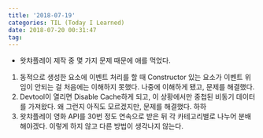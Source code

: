 ```yaml
---
title: '2018-07-19'
categories: TIL (Today I Learned)
date: 2018-07-20 00:31:47
tag:
---
```


- 왓챠플레이 제작 중 몇 가지 문제 때문에 애를 먹었다.
1. 동적으로 생성한 요소에 이벤트 처리를 할 때 Constructor 있는 요소가 이벤트 위임이 안되는 걸 처음에는 이해하지 못했다. 나중에 이해하게 됐고, 문제를 해결했다.
2. Devtool이 열리면 Disable Cache하게 되고, 이 상황에서만 중첩된 비동기 데이터를 가져왔다. 왜 그런지 아직도 모르겠지만, 문제를 해결했다. 하하
3. 왓챠플레이 영화 API를 30번 정도 연속으로 받은 뒤 각 카테고리별로 나누어 분배해야겠다. 이렇게 하지 않고 다른 방법이 생각나지 않는다.